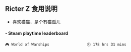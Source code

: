 ## Ricter Z 食用说明
- 喜欢猫猫，是个冇猫孤儿

<!-- steam-box start -->
#### - Steam playtime leaderboard
```text
🎮 World of Warships                 🕘 178 hrs 31 mins
```
<!-- Powered by https://github.com/YouEclipse/steam-box . -->
<!-- steam-box end -->
